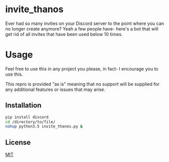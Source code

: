 # invite_thanos
Ever had so many invties on your Discord server to the point where you can no longer create anymore? Yeah a few people have- here's a bot that will get rid of all invites that have been used below 10 times.

# Usage

Feel free to use this in any project you please, in fact- I encourage you to use this.

This repro is provided "as is" meaning that no support will be supplied for any additional features or issues that may arise.

## Installation

```bash
pip install discord
cd /directory/to/file/
nohup python3.5 invite_thanos.py &
```


## License
[MIT](https://choosealicense.com/licenses/mit/)
